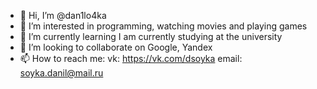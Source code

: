 - 👋 Hi, I’m @dan1lo4ka
- 👀 I’m interested in programming, watching movies and playing games
- 🌱 I’m currently learning I am currently studying at the university
- 💞️ I’m looking to collaborate on Google, Yandex
- 📫 How to reach me:
vk: https://vk.com/dsoyka
email: soyka.danil@mail.ru

<!---
dan1lo4ka/dan1lo4ka is a ✨ special ✨ repository because its `README.md` (this file) appears on your GitHub profile.
You can click the Preview link to take a look at your changes.
--->
